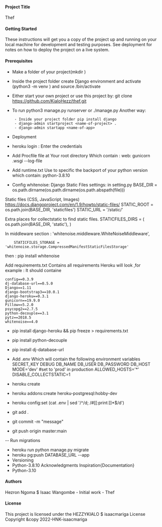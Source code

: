 #### Project Title
Thef

#### Getting Started
These instructions will get you a copy of the project up and running on your local machine for development and testing purposes. See deployment for notes on how to deploy the project on a live system.

#### Prerequisites
 - Make a folder of your project(mkdir )

 - Inside the project folder create Django environment and activate (python3 -m venv ) and source /bin/activate

 - Either start your own project or use this project by: git clone https://github.com/KialoHezz/thef.git
 - To run python3 manage.py runserver or ./manage.py Another way:

        - Inside your project folder pip install django
        - django-admin startproject <name-of-project> .
        - django-admin startapp <name-of-app>

 - Deployment
 - heroku login : Enter the credentials

 - Add Procfile file at Your root directory Which contain : web: gunicorn .wsgi --log-file

 - Add runtime.txt Use to specific the backport of your python version which contain: python-3.8.10

 - Config whitenoise: Django Static Files settings: in setting.py BASE_DIR = os.path.dirname(os.path.dirname(os.path.abspath(file)))

Static files (CSS, JavaScript, Images)
https://docs.djangoproject.com/en/1.9/howto/static-files/
STATIC_ROOT = os.path.join(BASE_DIR, 'staticfiles')
STATIC_URL = '/static/'


Extra places for collectstatic to find static files.
STATICFILES_DIRS = (
            os.path.join(BASE_DIR, 'static'),
)

In middleware section :
        'whitenoise.middleware.WhiteNoiseMiddleware',


        STATICFILES_STORAGE = 'whitenoise.storage.CompressedManifestStaticFilesStorage'
then : pip install whitenoise

Add requirements.txt Contains all requirements Heroku will look ,for example : It should containe

    config==0.3.9
    dj-database-url==0.5.0
    Django==1.11
    django-bootstrap3==10.0.1
    django-heroku==0.3.1
    gunicorn==19.9.0
    Pillow==5.2.0
    psycopg2==2.7.5
    python-decouple==3.1
    pytz==2018.5
    whitenoise==4.0


- pip install django-heroku && pip freeze > requirements.txt

- pip install python-decouple

- pip install dj-database-url

 - Add .env Which will contain the following environment variables SECRET_KEY DEBUG DB_NAME DB_USER DB_PASSWORD DB_HOST MODE='dev' #set to 'prod' in production ALLOWED_HOSTS='*' DISABLE_COLLECTSTATIC=1

- heroku create

- heroku addons:create heroku-postgresql:hobby-dev

- heroku config:set (cat .env | sed '/^/d; /#[[:print:]]*$/d')

- git add .

- git commit -m "message"

- git push origin master:main

-- Run migrations

- heroku run python manage.py migrate
- heroku pg:push DATABASE_URL --app
- Versioning
- Python-3.8.10 Acknowledgments Inspiration{Documentation}
- Python-3.10

#### Authors
Hezron Ngoma $ Isaac Wangombe - Initial work - Thef

#### License
This project is licensed under the HEZZYKIALO $ isaacmariga  License Copyright &copy 2022-HNK-isaacmariga